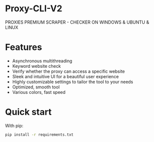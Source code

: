 # Proxy-CLI-V2

PROXIES PREMIUM SCRAPER - CHECKER ON WINDOWS &amp; UBUNTU &amp; LINUX

# Features

- Asynchronous multithreading
- Keyword website check
- Verify whether the proxy can access a specific website
- Sleek and intuitive UI for a beautiful user experience
- Highly customizable settings to tailor the tool to your needs
- Optimized, smooth tool
- Various colors, fast speed

# Quick start

With pip:

```bash
pip install -r requirements.txt
```
